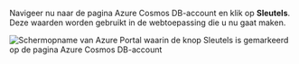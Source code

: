   Navigeer nu naar de pagina Azure Cosmos DB-account en klik op **Sleutels**. Deze waarden worden gebruikt in de webtoepassing die u nu gaat maken.

![Schermopname van Azure Portal waarin de knop Sleutels is gemarkeerd op de pagina Azure Cosmos DB-account](./media/cosmos-db-keys/keys.png)

